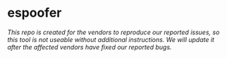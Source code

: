 # espoofer

*This repo is created for the vendors to reproduce our reported issues, so this tool is not useable without additional instructions. We will update it after the affected vendors have fixed our reported bugs.*

